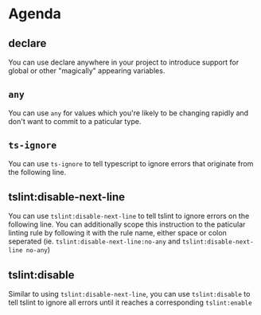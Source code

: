 # Agenda

## declare

You can use declare anywhere in your project to introduce support for global or other "magically" appearing variables.

## `any`

You can use `any` for values which you're likely to be changing rapidly and don't want to commit to a paticular type.

## `ts-ignore`

You can use `ts-ignore` to tell typescript to ignore errors that originate from the following line.

## tslint:disable-next-line

You can use `tslint:disable-next-line` to tell tslint to ignore errors on the following line. You can additionally scope this instruction to the paticular linting rule by following it with the rule name, either space or colon seperated (ie. `tslint:disable-next-line:no-any` and `tslint:disable-next-line no-any`)

## tslint:disable

Similar to using `tslint:disable-next-line`, you can use `tslint:disable` to tell tslint to ignore all errors until it reaches a corresponding `tslint:enable`
